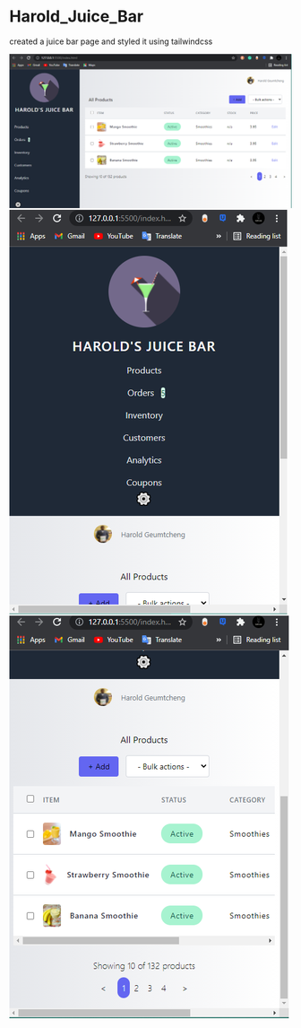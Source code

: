 # Harold_Juice_Bar
created a juice bar page and styled it using tailwindcss

![](images/image1.png)
![](images/image2.png)
![](images/image3.png)
